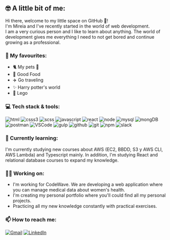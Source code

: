 ## 🤓 A little bit of me:
Hi there, welcome to my little space on GitHub 🚀!  
I'm Mireia and I've recently started in the world of web development.  
I am a very curious person and I like to learn about anything. The world of development gives me everything I need to not get bored and continue growing as a professional.

### 🧡 My favourites:
- 🐈 My pets 🦮
- 🍔 Good Food
- ✈️ Go traveling
- ✨ Harry potter's world
- 🎲 Lego

### 💻 Tech stack & tools:

![html](https://img.shields.io/badge/-HTML5-E34F26?style=flat-square&logo=HTML5&logoColor=white)
![csss3](https://img.shields.io/badge/-CSS3-1572B6?style=flat-square&logo=CSS3&logoColor=white)
![scss](https://img.shields.io/badge/-Sass-%23CC6699?style=flat-square&logo=Sass&logoColor=white)
![javascript](https://img.shields.io/badge/JavaScript-yellow?style=flat-square&logo=JavaScript&logoColor=white)
![react](https://img.shields.io/badge/-React.js-23A9F2?style=flat-square&logo=React&logoColor=white)
![node](https://img.shields.io/badge/-Node.js-%2390c53f?style=flat-square&logo=Node.js&logoColor=white)
![mysql](https://img.shields.io/badge/-MySQL-F29111?style=flat-square&logo=MySQL&logoColor=white)
![mongDB](https://img.shields.io/badge/-MongoDB-%2347A248?style=flat-square&logo=mongodb&logoColor=white)
![postman](https://img.shields.io/badge/-Postman-%23FF6C37?style=flat-square&logo=postman&logoColor=white)
![VSCode](https://img.shields.io/badge/-Visual%20Studio%20Code-23A9F2?style=flat-square&logo=Visual%20Studio%20Code&logoColor=white)
![gulp](https://img.shields.io/badge/-Gulp-%23CF4647?style=flat-square&logo=gulp&logoColor=white)
![github](https://img.shields.io/badge/-Github-181717?style=flat-square&logo=GitHub&logoColor=white)
![git](https://img.shields.io/badge/-Git-F44D27?style=flat-square&logo=Git&logoColor=white)
![npm](https://img.shields.io/badge/-NPM-CB3837?style=flat-square&logo=NPM&logoColor=white)
![slack](https://img.shields.io/badge/-Slack-E01563?style=flat-square&logo=Slack&logoColor=white)

### 🌱 Currently learning:
I'm currently studying new courses about AWS (EC2, BBDD, S3 y AWS CLI, AWS Lambda) and Typescript mainly. In addition, I'm studying React and relational database courses to expand my knowledge.

### 💪🏻 Working on:
- I'm working for CodeWave. We are developing a web application where you can manage medical data about women's health.
- I'm creating my personal portfolio where you'll could find all my personal projects.
- Practicing all my new knowledge constantly with practical exercises.

### 📫 How to reach me:
[![Gmail](https://img.shields.io/badge/-Gmail-c14438?style=flat&logo=Gmail&logoColor=white)](mailto:mireia.martin.carmona@gmail.com)
[![LinkedIn](https://img.shields.io/badge/LinkedIn-%230077B5.svg?logo=linkedin&logoColor=white)](https://linkedin.com/in/mireiamartincarmona) 


